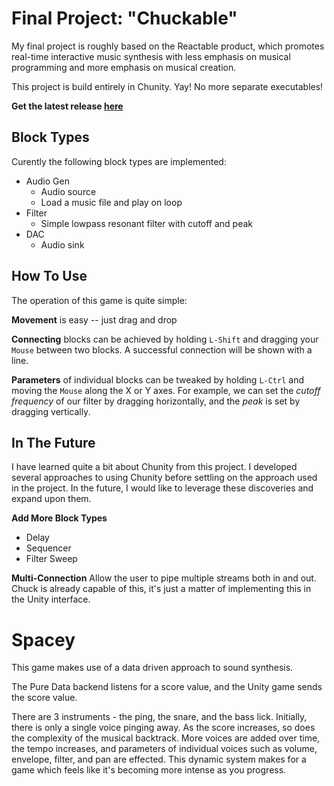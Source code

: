 # Final Project: "Chuckable"

My final project is roughly based on the Reactable product, which promotes real-time interactive music synthesis with less emphasis on musical programming and more emphasis on musical creation.

This project is build entirely in Chunity. Yay! No more separate executables!

**Get the latest release [here](https://github.com/seanerice/ChuckSpacey/releases/tag/v0.1)**

## Block Types

Curently the following block types are implemented:
* Audio Gen
  * Audio source
  * Load a music file and play on loop
* Filter
  * Simple lowpass resonant filter with cutoff and peak
* DAC
  * Audio sink

## How To Use

The operation of this game is quite simple:

**Movement** is easy -- just drag and drop

**Connecting** blocks can be achieved by holding `L-Shift` and dragging your `Mouse` between two blocks. A successful connection will be shown with a line.

**Parameters** of individual blocks can be tweaked by holding `L-Ctrl` and moving the `Mouse` along the X or Y axes. For example, we can set the *cutoff frequency* of our filter by dragging horizontally, and the *peak* is set by dragging vertically.

## In The Future

I have learned quite a bit about Chunity from this project. I developed several approaches to using Chunity before settling on the approach used in the project. In the future, I would like to leverage these discoveries and expand upon them.

**Add More Block Types**
* Delay
* Sequencer
* Filter Sweep

**Multi-Connection**
Allow the user to pipe multiple streams both in and out. Chuck is already capable of this, it's just a matter of implementing this in the Unity interface.

# Spacey

This game makes use of a data driven approach to sound synthesis.

The Pure Data backend listens for a score value, and the Unity game sends the score value.

There are 3 instruments - the ping, the snare, and the bass lick.
Initially, there is only a single voice pinging away. As the score increases, so does the complexity of the musical backtrack. More voices are added over time, the tempo increases, and parameters of individual voices such as volume, envelope, filter, and pan are effected. This dynamic system makes for a game which feels like it's becoming more intense as you progress.
